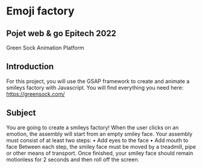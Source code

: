 # Emoji factory
## Pojet web & go Epitech 2022


Green Sock Animation Platform

## Introduction 

For this project, you will use the GSAP framework to create and animate a smileys factory with Javascript. You will find everything you need here: https://greensock.com/



## Subject 

You are going to create a smileys factory! When the user clicks on an emotion, the assembly will start from an empty smiley face. Your assembly must consist of at least two steps: • Add eyes to the face • Add mouth to face Between each step, the smiley face must be moved by a treadmill, pipe or other means of transport. Once finished, your smiley face should remain motionless for 2 seconds and then roll off the screen.
